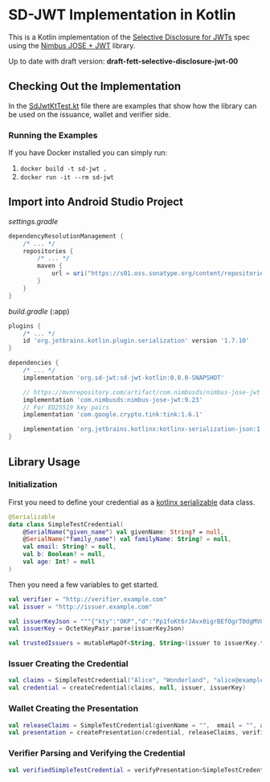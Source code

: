 # SD-JWT Implementation in Kotlin

This is a Kotlin implementation of the [Selective Disclosure for JWTs](https://github.com/oauthstuff/draft-selective-disclosure-jwt)
spec using the [Nimbus JOSE + JWT](https://connect2id.com/products/nimbus-jose-jwt) 
library.

Up to date with draft version: **draft-fett-selective-disclosure-jwt-00** 

## Checking Out the Implementation

In the [SdJwtKtTest.kt](src/test/kotlin/org/sd_jwt/SdJwtKtTest.kt) file 
there are examples that show how the library can be used
on the issuance, wallet and verifier side.

### Running the Examples

If you have Docker installed you can simply run:

1. ``docker build -t sd-jwt .``
2. ``docker run -it --rm sd-jwt``

## Import into Android Studio Project

*settings.gradle*
```groovy
dependencyResolutionManagement {
    /* ... */
    repositories {
        /* ... */
        maven {
            url = uri("https://s01.oss.sonatype.org/content/repositories/snapshots/")
        }
    }
}
```

*build.gradle* (:app)
```groovy
plugins {
    /* ... */
    id 'org.jetbrains.kotlin.plugin.serialization' version '1.7.10'
}

dependencies {
    /* ... */
    implementation 'org.sd-jwt:sd-jwt-kotlin:0.0.0-SNAPSHOT'

    // https://mvnrepository.com/artifact/com.nimbusds/nimbus-jose-jwt
    implementation 'com.nimbusds:nimbus-jose-jwt:9.23'
    // For ED25519 key pairs
    implementation 'com.google.crypto.tink:tink:1.6.1'

    implementation 'org.jetbrains.kotlinx:kotlinx-serialization-json:1.3.3'
}
```

## Library Usage

### Initialization

First you need to define your credential as a 
[kotlinx serializable](https://github.com/Kotlin/kotlinx.serialization) 
data class.

```kotlin
@Serializable
data class SimpleTestCredential(
    @SerialName("given_name") val givenName: String? = null,
    @SerialName("family_name") val familyName: String? = null,
    val email: String? = null,
    val b: Boolean? = null,
    val age: Int? = null
)
```

Then you need a few variables to get started.

```kotlin
val verifier = "http://verifier.example.com"
val issuer = "http://issuer.example.com"

val issuerKeyJson = """{"kty":"OKP","d":"Pp1foKt6rJAvx0igrBEfOgrT0dgMVQDHmgJZbm2h518","crv":"Ed25519","kid":"IssuerKey","x":"1NYF4EFS2Ov9hqt35fVt2J-dktLV29hs8UFjxbOXnho"}"""
val issuerKey = OctetKeyPair.parse(issuerKeyJson)

val trustedIssuers = mutableMapOf<String, String>(issuer to issuerKey.toPublicJWK().toJSONString())
```

### Issuer Creating the Credential

```kotlin
val claims = SimpleTestCredential("Alice", "Wonderland", "alice@example.com", false, 21)
val credential = createCredential(claims, null, issuer, issuerKey)
```

### Wallet Creating the Presentation

```kotlin
val releaseClaims = SimpleTestCredential(givenName = "",  email = "", age = 0) // Non-null claims will be revealed
val presentation = createPresentation(credential, releaseClaims, verifier, "12345", null)
```

### Verifier Parsing and Verifying the Credential

```kotlin
val verifiedSimpleTestCredential = verifyPresentation<SimpleTestCredential>(presentation, trustedIssuers, "12345", verifier)
```
